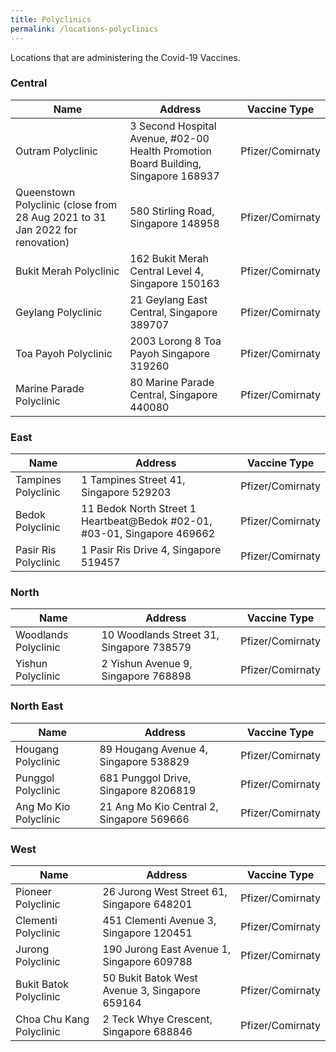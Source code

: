 ```yaml
---
title: Polyclinics
permalink: /locations-polyclinics
---
```

Locations that are administering the Covid-19 Vaccines.


###  **Central**
<table>
  <thead>
    <tr>
      <th>Name</th>
      <th>Address</th>
			<th>Vaccine Type</th>
    </tr>
  </thead>
  <tbody>
	  <!--start of row-->
    <tr>
      <td>Outram Polyclinic</td>
      <td> 3 Second Hospital Avenue, #02-00 Health Promotion Board Building,
        Singapore 168937</td>
			<td> Pfizer/Comirnaty</td>
    </tr>
    <!--end of row-->
		<!--start of row-->
    <tr>
      <td>Queenstown Polyclinic (close from 28 Aug 2021 to 31 Jan 2022 for renovation)</td>
      <td>580 Stirling Road, Singapore 148958</td>
			<td> Pfizer/Comirnaty</td>
    </tr>
    <!--end of row-->
		<!--start of row-->
    <tr>
      <td>Bukit Merah Polyclinic</td>
      <td>162 Bukit Merah Central Level 4, Singapore 150163</td>
			<td> Pfizer/Comirnaty</td>
    </tr>
    <!--end of row-->
		<!--start of row-->
    <tr>
      <td>Geylang Polyclinic</td>
      <td>21 Geylang East Central, Singapore 389707</td>
			<td> Pfizer/Comirnaty</td>
    </tr>
    <!--end of row-->
		<!--start of row-->
    <tr>
      <td>Toa Payoh Polyclinic</td>
      <td>2003 Lorong 8 Toa Payoh Singapore 319260</td>
			<td> Pfizer/Comirnaty</td>
    </tr>
    <!--end of row-->
		<!--start of row-->
    <tr>
      <td>Marine Parade Polyclinic</td>
      <td>80 Marine Parade Central, Singapore 440080</td>
			<td> Pfizer/Comirnaty</td>
    </tr>
    <!--end of row-->
  </tbody>
</table>


### **East**
<table>
  <thead>
    <tr>
      <th>Name</th>
      <th>Address</th>
			<th>Vaccine Type</th>
    </tr>
  </thead>
  <tbody>
    <!--start of row-->
    <tr>
      <td>Tampines Polyclinic</td>
      <td>1 Tampines Street 41, Singapore 529203</td>
			<td> Pfizer/Comirnaty</td>
    </tr>
    <!--end of row-->
		 <!--start of row-->
    <tr>
      <td>Bedok Polyclinic</td>
      <td>11 Bedok North Street 1 Heartbeat@Bedok #02-01, #03-01, Singapore 469662</td>
			<td> Pfizer/Comirnaty</td>
    </tr>
    <!--end of row-->
		<!--start of row-->
    <tr>
      <td>Pasir Ris Polyclinic</td>
      <td>1 Pasir Ris Drive 4, Singapore 519457</td>
			<td> Pfizer/Comirnaty</td>
    </tr>
    <!--end of row-->
  </tbody>
</table>

### **North**
<table>
  <thead>
    <tr>
      <th>Name</th>
      <th>Address</th>
			<th>Vaccine Type</th>
    </tr>
  </thead>
  <tbody>
    <!--start of row-->
    <tr>
      <td>Woodlands Polyclinic</td>
      <td>10 Woodlands Street 31, Singapore 738579</td>
			<td> Pfizer/Comirnaty</td>
    </tr>
    <!--end of row-->
		<!--start of row-->
    <tr>
      <td>Yishun Polyclinic</td>
      <td>2 Yishun Avenue 9, Singapore 768898</td>
			<td> Pfizer/Comirnaty</td>
    </tr>
    <!--end of row-->
  </tbody>
</table>

### **North East**
<table>
  <thead>
    <tr>
      <th>Name</th>
      <th>Address</th>
			<th>Vaccine Type</th>
    </tr>
  </thead>
  <tbody>
    <!--start of row-->
    <tr>
      <td>Hougang Polyclinic</td>
      <td>89 Hougang Avenue 4, Singapore 538829</td>
			<td> Pfizer/Comirnaty</td>
    </tr>
    <!--end of row-->
		<!--start of row-->
    <tr>
      <td>Punggol Polyclinic</td>
      <td>681 Punggol Drive, Singapore 8206819</td>
			<td> Pfizer/Comirnaty</td>
    </tr>
    <!--end of row-->
		<!--start of row-->
    <tr>
      <td>Ang Mo Kio Polyclinic</td>
      <td>21 Ang Mo Kio Central 2, Singapore 569666</td>
			<td> Pfizer/Comirnaty</td>
    </tr>
    <!--end of row-->
  </tbody>
</table>

### **West**
<table>
  <thead>
    <tr>
      <th>Name</th>
      <th>Address</th>
			<th>Vaccine Type</th>
    </tr>
  </thead>
  <tbody>
    <!--start of row-->
    <tr>
      <td>Pioneer Polyclinic</td>
      <td>26 Jurong West Street 61, Singapore 648201</td>
			<td> Pfizer/Comirnaty</td>
    </tr>
    <!--end of row-->
    <!--start of row-->
    <tr>
      <td>Clementi Polyclinic</td>
      <td>451 Clementi Avenue 3, Singapore 120451</td>
			<td> Pfizer/Comirnaty</td>
    </tr>
    <!--end of row-->
		<!--start of row-->
    <tr>
      <td>Jurong Polyclinic</td>
      <td>190 Jurong East Avenue 1, Singapore 609788</td>
			<td> Pfizer/Comirnaty</td>
    </tr>
    <!--end of row-->
		<!--start of row-->
    <tr>
      <td>Bukit Batok Polyclinic</td>
      <td>50 Bukit Batok West Avenue 3, Singapore 659164</td>
			<td> Pfizer/Comirnaty</td>
    </tr>
    <!--end of row-->
		<!--start of row-->
    <tr>
      <td>Choa Chu Kang Polyclinic</td>
      <td>2 Teck Whye Crescent, Singapore 688846</td>
			<td> Pfizer/Comirnaty</td>
    </tr>
    <!--end of row-->
  </tbody>
</table>